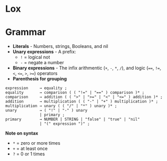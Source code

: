 # Lox


# Grammar

- **Literals** - Numbers, strings, Booleans, and nil
- **Unary expressions** - A prefix:
    - `!` = logical not
    - `-` = negate a number
- **Binary expressions** - The infix arithmentic (`+`, `-`, `*`, `/`), and logic (`==`, `!=`, `<`, `<=`, `>`, `>=`) operators
- **Parenthesis for grouping**


```
expression     → equality ;
equality       → comparison ( ( "!=" | "==" ) comparison )* ;
comparison     → addition ( ( ">" | ">=" | "<" | "<=" ) addition )* ;
addition       → multiplication ( ( "-" | "+" ) multiplication )* ;
multiplication → unary ( ( "/" | "*" ) unary )* ;
unary          → ( "!" | "-" ) unary
               | primary ;
primary        → NUMBER | STRING | "false" | "true" | "nil"
               | "(" expression ")" ;
```

**Note on syntax**
- `*` = zero or more times
- `+` = at least once
- `?` = 0 or 1 times
